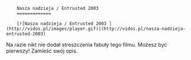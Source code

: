 
        Nasza nadzieja / Entrusted 2003 
        =============
        
        [![Nasza nadzieja / Entrusted 2003 ](http://vidos.pl/images/player.gif)](http://vidos.pl/nasza-nadzieja-entrusted-2003)
        
        
 Na razie nikt nie dodał streszczenia fabuły tego filmu. Możesz być pierwszy! Zamieść swój opis.
    
